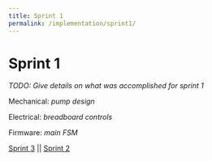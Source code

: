 ```yaml
---
title: Sprint 1
permalink: /implementation/sprint1/
---
```

# Sprint 1

_TODO: Give details on what was accomplished for sprint 1_

Mechanical: _pump design_

Electrical: _breadboard controls_

Firmware: _main FSM_

[Sprint 3](/implementation/sprint3) || [Sprint 2](/implementation/sprint2)
